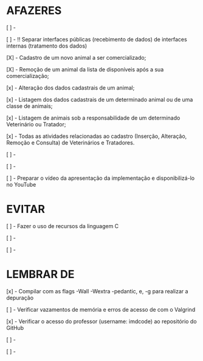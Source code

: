 # AFAZERES

 [ ] - 

 [ ] - !! Separar interfaces públicas (recebimento de dados) de interfaces internas (tratamento dos dados)

 [X] - Cadastro de um novo animal a ser comercializado;

 [X] - Remoção de um animal da lista de disponíveis após a sua comercialização;

 [x] - Alteração dos dados cadastrais de um animal;

 [x] - Listagem dos dados cadastrais de um determinado animal ou de uma classe de animais;

 [x] - Listagem de animais sob a responsabilidade de um determinado Veterinário ou Tratador;

 [x] - Todas as atividades relacionadas ao cadastro (Inserção, Alteração, Remoção e Consulta) de Veterinários e Tratadores.

 [ ] - 
 
 [ ] - 

 [ ] - Preparar o vídeo da apresentação da implementação e disponibilizá-lo no YouTube


# EVITAR

 [ ] - Fazer o uso de recursos da linguagem C

 [ ] - 
 
 [ ] - 

 
# LEMBRAR DE

 [x] - Compilar com as flags -Wall -Wextra -pedantic, e, -g para realizar a depuração

 [ ] - Verificar vazamentos de memória e erros de acesso de com o Valgrind

 [x] - Verificar o acesso do professor (username: imdcode) ao repositório do GitHub
 
 [ ] - 
 
 [ ] - 

